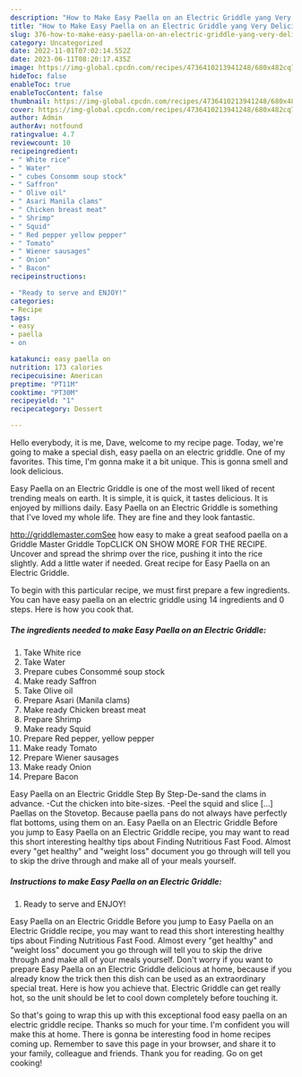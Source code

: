 ```yaml
---
description: "How to Make Easy Paella on an Electric Griddle yang Very Delicious}"
title: "How to Make Easy Paella on an Electric Griddle yang Very Delicious}"
slug: 376-how-to-make-easy-paella-on-an-electric-griddle-yang-very-delicious
category: Uncategorized
date: 2022-11-01T07:02:14.552Z
date: 2023-06-11T08:20:17.435Z
image: https://img-global.cpcdn.com/recipes/4736410213941248/680x482cq70/easy-paella-on-an-electric-griddle-recipe-main-photo.jpg
hideToc: false
enableToc: true
enableTocContent: false
thumbnail: https://img-global.cpcdn.com/recipes/4736410213941248/680x482cq70/easy-paella-on-an-electric-griddle-recipe-main-photo.jpg
cover: https://img-global.cpcdn.com/recipes/4736410213941248/680x482cq70/easy-paella-on-an-electric-griddle-recipe-main-photo.jpg
author: Admin
authorAv: notfound
ratingvalue: 4.7
reviewcount: 10
recipeingredient:
- " White rice"
- " Water"
- " cubes Consomm soup stock"
- " Saffron"
- " Olive oil"
- " Asari Manila clams"
- " Chicken breast meat"
- " Shrimp"
- " Squid"
- " Red pepper yellow pepper"
- " Tomato"
- " Wiener sausages"
- " Onion"
- " Bacon"
recipeinstructions:

- "Ready to serve and ENJOY!"
categories:
- Recipe
tags:
- easy
- paella
- on

katakunci: easy paella on 
nutrition: 173 calories
recipecuisine: American
preptime: "PT11M"
cooktime: "PT30M"
recipeyield: "1"
recipecategory: Dessert

---
```



Hello everybody, it is me, Dave, welcome to my recipe page. Today, we're going to make a special dish, easy paella on an electric griddle. One of my favorites. This time, I'm gonna make it a bit unique. This is gonna smell and look delicious.

Easy Paella on an Electric Griddle is one of the most well liked of recent trending meals on earth. It is simple, it is quick, it tastes delicious. It is enjoyed by millions daily. Easy Paella on an Electric Griddle is something that I've loved my whole life. They are fine and they look fantastic.

http://griddlemaster.comSee how easy to make a great seafood paella on a Griddle Master Griddle TopCLICK ON SHOW MORE FOR THE RECIPE. Uncover and spread the shrimp over the rice, pushing it into the rice slightly. Add a little water if needed. Great recipe for Easy Paella on an Electric Griddle.


To begin with this particular recipe, we must first prepare a few ingredients. You can have easy paella on an electric griddle using 14 ingredients and 0 steps. Here is how you cook that.

<!--inarticleads1-->

##### The ingredients needed to make Easy Paella on an Electric Griddle:

1. Take  White rice
1. Take  Water
1. Prepare  cubes Consommé soup stock
1. Make ready  Saffron
1. Take  Olive oil
1. Prepare  Asari (Manila clams)
1. Make ready  Chicken breast meat
1. Prepare  Shrimp
1. Make ready  Squid
1. Prepare  Red pepper, yellow pepper
1. Make ready  Tomato
1. Prepare  Wiener sausages
1. Make ready  Onion
1. Prepare  Bacon


Easy Paella on an Electric Griddle Step By Step-De-sand the clams in advance. -Cut the chicken into bite-sizes. -Peel the squid and slice […] Paellas on the Stovetop. Because paella pans do not always have perfectly flat bottoms, using them on an. Easy Paella on an Electric Griddle Before you jump to Easy Paella on an Electric Griddle recipe, you may want to read this short interesting healthy tips about Finding Nutritious Fast Food. Almost every &#34;get healthy&#34; and &#34;weight loss&#34; document you go through will tell you to skip the drive through and make all of your meals yourself. 

<!--inarticleads2-->

##### Instructions to make Easy Paella on an Electric Griddle:


1. Ready to serve and ENJOY!

Easy Paella on an Electric Griddle Before you jump to Easy Paella on an Electric Griddle recipe, you may want to read this short interesting healthy tips about Finding Nutritious Fast Food. Almost every &#34;get healthy&#34; and &#34;weight loss&#34; document you go through will tell you to skip the drive through and make all of your meals yourself. Don&#39;t worry if you want to prepare Easy Paella on an Electric Griddle delicious at home, because if you already know the trick then this dish can be used as an extraordinary special treat. Here is how you achieve that. Electric Griddle can get really hot, so the unit should be let to cool down completely before touching it. 

So that's going to wrap this up with this exceptional food easy paella on an electric griddle recipe. Thanks so much for your time. I'm confident you will make this at home. There is gonna be interesting food in home recipes coming up. Remember to save this page in your browser, and share it to your family, colleague and friends. Thank you for reading. Go on get cooking!
